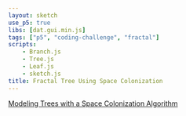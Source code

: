 ```yaml
---
layout: sketch
use_p5: true
libs: [dat.gui.min.js]
tags: ["p5", "coding-challenge", "fractal"]
scripts: 
    - Branch.js
    - Tree.js
    - Leaf.js
    - sketch.js
title: Fractal Tree Using Space Colonization
---
```


[Modeling Trees with a Space Colonization Algorithm](http://algorithmicbotany.org/papers/colonization.egwnp2007.html)



